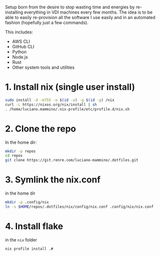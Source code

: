 Setup born from the desire to stop wasting time and energies by re-installing everything in VDI machines every few months. The idea is to be able to easily re-provision all the software I use easily and in an automated fashion (hopefully just a few commands).

This includes:

- AWS CLI
- GitHub CLI
- Python
- Node.js
- Rust
- Other system tools and utilities


# 1. Install nix (single user install)

```bash
sudo install -d -m755 -o $(id -u) -g $(id -g) /nix
curl -L https://nixos.org/nix/install | sh
. /home/luciano.mammino/.nix-profile/etc/profile.d/nix.sh
```

# 2. Clone the repo

In the home dir:

```bash
mkdir -p repos
cd repos
git clone https://git.renre.com/luciano-mammino/.dotfiles.git
```

# 3. Symlink the nix.conf

in the home dir

```bash
mkdir -p .config/nix
ln -s $HOME/repos/.dotfiles/nix/config/nix.conf .config/nix/nix.conf
```

# 4. Install flake

in the `nix` folder

```bash
nix profile install .#
```